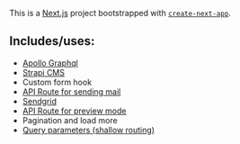 This is a [Next.js](https://nextjs.org/) project bootstrapped with [`create-next-app`](https://github.com/vercel/next.js/tree/canary/packages/create-next-app).

## Includes/uses:

- [Apollo Graphql](https://www.apollographql.com)
- [Strapi CMS](https://strapi.io/)
- Custom form hook
- [API Route for sending mail](https://nextjs.org/docs/api-routes/introduction)
- [Sendgrid](https://sendgrid.com/)
- [API Route for preview mode](https://nextjs.org/docs/advanced-features/preview-mode)
- Pagination and load more
- [Query parameters (shallow routing)](https://nextjs.org/docs/routing/shallow-routing)
